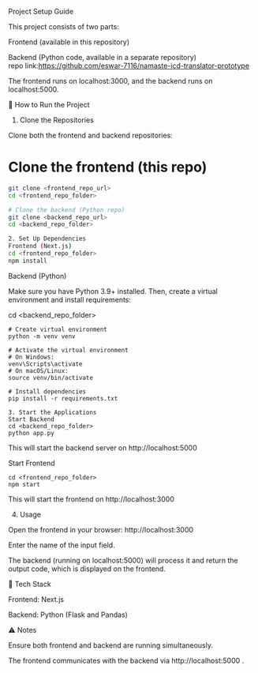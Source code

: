 Project Setup Guide

This project consists of two parts:

Frontend (available in this repository)

Backend (Python code, available in a separate repository) <br>
repo link:https://github.com/eswar-7116/namaste-icd-translator-prototype

The frontend runs on localhost:3000, and the backend runs on localhost:5000.

🚀 How to Run the Project
1. Clone the Repositories

Clone both the frontend and backend repositories:

# Clone the frontend (this repo)
```bash
git clone <frontend_repo_url>
cd <frontend_repo_folder>

# Clone the backend (Python repo)
git clone <backend_repo_url>
cd <backend_repo_folder>

2. Set Up Dependencies
Frontend (Next.js)
cd <frontend_repo_folder>
npm install
```

Backend (Python)

Make sure you have Python 3.9+ installed. Then, create a virtual environment and install requirements:

cd <backend_repo_folder>
```
# Create virtual environment
python -m venv venv

# Activate the virtual environment
# On Windows:
venv\Scripts\activate
# On macOS/Linux:
source venv/bin/activate

# Install dependencies
pip install -r requirements.txt

3. Start the Applications
Start Backend
cd <backend_repo_folder>
python app.py
```


This will start the backend server on http://localhost:5000

Start Frontend
```
cd <frontend_repo_folder>
npm start
```


This will start the frontend on http://localhost:3000

4. Usage

Open the frontend in your browser: http://localhost:3000

Enter the name of the  input field.

The backend (running on localhost:5000) will process it and return the output code, which is displayed on the frontend.

📂 Tech Stack

Frontend:  Next.js

Backend: Python (Flask and Pandas)

⚠️ Notes

Ensure both frontend and backend are running simultaneously.

The frontend communicates with the backend via http://localhost:5000
.
